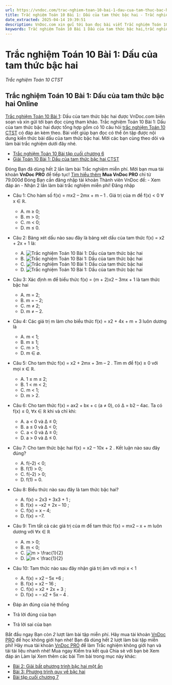 ```yaml
---
url: https://vndoc.com/trac-nghiem-toan-10-bai-1-dau-cua-tam-thuc-bac-hai-290288
title: Trắc nghiệm Toán 10 Bài 1: Dấu của tam thức bậc hai - Trắc nghiệm Toán 10 CTST - VnDoc.com
date_extracted: 2025-04-14 19:39:51
description: VnDoc.com xin gửi tới bạn đọc bài viết Trắc nghiệm Toán 10 Bài 1: Dấu của tam thức bậc hai để bạn đọc cùng tham khảo.
keywords: Trắc nghiệm Toán 10 Bài 1 Dấu của tam thức bậc hai,trắc nghiệm toán 10,trắc nghiệm toán 10 CTST,trắc nghiệm toán 10 bài 1,toán 10,toán 10 CTST,toán 10 bài 1,dấu của tam thức bậc hai
---
```


# Trắc nghiệm Toán 10 Bài 1: Dấu của tam thức bậc hai
 _Trắc nghiệm Toán 10 CTST_
## Trắc nghiệm Toán 10 Bài 1: Dấu của tam thức bậc hai Online
[Trắc nghiệm Toán 10 Bài 1](<https://vndoc.com/trac-nghiem-toan-10-bai-1-dau-cua-tam-thuc-bac-hai-290288>): Dấu của tam thức bậc hai được VnDoc.com biên soạn và xin gửi tới bạn đọc cùng tham khảo.
Trắc nghiệm Toán 10 Bài 1: Dấu của tam thức bậc hai được tổng hợp gồm có 10 câu hỏi [trắc nghiệm Toán 10 CTST](<https://vndoc.com/trac-nghiem-toan-10-ctst>) có đáp án kèm theo. Bài viết giúp bạn đọc có thể ôn tập được nội dung kiến thức bài dấu của tam thức bậc hai. Mời các bạn cùng theo dõi và làm bài trắc nghiệm dưới đây nhé.
  * [Trắc nghiệm Toán 10 Bài tập cuối chương 6](<https://vndoc.com/trac-nghiem-toan-10-bai-tap-cuoi-chuong-6-290284>)
  * [Giải Toán 10 Bài 1: Dấu của tam thức bậc hai CTST](<https://vndoc.com/giai-toan-10-bai-1-dau-cua-tam-thuc-bac-hai-ctst-283022>)

Đóng
Bạn đã dùng hết 2 lần làm bài Trắc nghiệm miễn phí. Mời bạn mua tài khoản **VnDoc PRO** để tiếp tục\! [Tìm hiểu thêm](</pro>)
**Mua VnDoc PRO** chỉ từ 79.000đ
Đóng
Bạn cần đăng nhập tài khoản Thành viên VnDoc để:
\- Xem đáp án
\- Nhận 2 lần làm bài trắc nghiệm miễn phí\!
Đăng nhập 
  * Câu 1:
Cho hàm số f\(x\) = mx2 – 2mx + m – 1 . Giá trị của m để f\(x\) < 0 ∀ x ∈ ℝ.
    * A. m ≥ 0;
    * B. m > 0;
    * C. m < 0;
    * D. m ≤ 0.
  * Câu 2:
Bảng xét dấu nào sau đây là bảng xét dấu của tam thức f\(x\) = x2 \+ 2x + 1 là:
    * A. ![Trắc nghiệm Toán 10 Bài 1: Dấu của tam thức bậc hai](https://i.vdoc.vn/data/image/2023/02/28/trac-nghiem-toan-10-bai-1-dau-cua-tam-thuc-bac-hai-1.jpg)
    * B. ![Trắc nghiệm Toán 10 Bài 1: Dấu của tam thức bậc hai](https://i.vdoc.vn/data/image/2023/02/28/trac-nghiem-toan-10-bai-1-dau-cua-tam-thuc-bac-hai-2.jpg)
    * C. ![Trắc nghiệm Toán 10 Bài 1: Dấu của tam thức bậc hai](https://i.vdoc.vn/data/image/2023/02/28/trac-nghiem-toan-10-bai-1-dau-cua-tam-thuc-bac-hai-3.jpg)
    * D. ![Trắc nghiệm Toán 10 Bài 1: Dấu của tam thức bậc hai](https://i.vdoc.vn/data/image/2023/02/28/trac-nghiem-toan-10-bai-1-dau-cua-tam-thuc-bac-hai-4.jpg)
  * Câu 3:
Xác định m để biểu thức f\(x\) = \(m + 2\)x2 – 3mx + 1 là tam thức bậc hai
    * A. m = 2;
    * B. m = – 2;
    * C. m ≠ 2;
    * D. m ≠ – 2.
  * Câu 4:
Các giá trị m làm cho biểu thức f\(x\) = x2 \+ 4x + m + 3 luôn dương là
    * A. m < 1;
    * B. m ≥ 1;
    * C. m > 1;
    * D. m ∈ ∅.
  * Câu 5:
Cho tam thức f\(x\) = x2 \+ 2mx + 3m – 2 . Tìm m để f\(x\) ≥ 0 với mọi x ∈ ℝ.
    * A. 1 ≤ m ≤ 2;
    * B. 1 < m < 2;
    * C. m < 1;
    * D. m > 2.
  * Câu 6:
Cho tam thức f\(x\) = ax2 \+ bx + c \(a ≠ 0\), có ∆ = b2 – 4ac. Ta có f\(x\) ≤ 0, ∀x ∈ ℝ khi và chỉ khi:
    * A. a < 0 và ∆ ≤ 0;
    * B. a ≤ 0 và ∆ < 0;
    * C. a < 0 và ∆ ≥ 0;
    * D. a > 0 và ∆ ≤ 0.
  * Câu 7:
Cho tam thức bậc hai f\(x\) = x2 – 10x + 2 . Kết luận nào sau đây đúng?
    * A. f\(–2\) < 0;
    * B. f\(1\) > 0;
    * C. f\(–2\) > 0;
    * D. f\(1\) = 0.
  * Câu 8:
Biểu thức nào sau đây là tam thức bậc hai?
    * A. f\(x\) = 2x3 \+ 3x3 \+ 1 ;
    * B. f\(x\) = –x2 \+ 2x – 10 ;
    * C. f\(x\) = x – 4;
    * D. f\(x\) = –7.
  * Câu 9:
Tìm tất cả các giá trị của m để tam thức f\(x\) = mx2 – x + m luôn dương với ∀x ∈ ℝ
    * A. m > 0;
    * B. m < 0;
    * C. ![m > \\frac{1}{2}](https://tex.vdoc.vn?tex=m%20%3E%20%5Cfrac%7B1%7D%7B2%7D)
    * D. ![m < \\frac{1}{2}](https://tex.vdoc.vn?tex=m%20%3C%20%5Cfrac%7B1%7D%7B2%7D)
  * Câu 10:
Tam thức nào sau đây nhận giá trị âm với mọi x < 1
    * A. f\(x\) = x2 – 5x +6 ;
    * B. f\(x\) = x2 – 16 ;
    * C. f\(x\) = x2 \+ 2x + 3 ;
    * D. f\(x\) = – x2 \+ 5x – 4 .

  * Đáp án đúng của hệ thống
  * Trả lời đúng của bạn
  * Trả lời sai của bạn

Bắt đầu ngay
Bạn còn _2_ lượt làm bài tập miễn phí. Hãy mua tài khoản [VnDoc PRO](</pro>) để học không giới hạn nhé\!  Bạn đã dùng hết 2 lượt làm bài tập miễn phí\! Hãy mua tài khoản [VnDoc PRO](</pro>) để làm Trắc nghiệm không giới hạn và tải tài liệu nhanh nhé\!  Mua ngay
Kiểm tra kết quả Chia sẻ với bạn bè Xem đáp án Làm lại
Xem thêm các bài Tìm bài trong mục này khác:
  * [Bài 2: Giải bất phương trình bậc hai một ẩn](</trac-nghiem-toan-10-bai-2-giai-bat-phuong-trinh-bac-hai-mot-an-290290>)
  * [Bài 3: Phương trình quy về bậc hai](</trac-nghiem-toan-10-bai-3-phuong-trinh-quy-ve-bac-hai-290342>)
  * [Bài tập cuối chương 7](</trac-nghiem-toan-10-bai-tap-cuoi-chuong-7-290343>)


